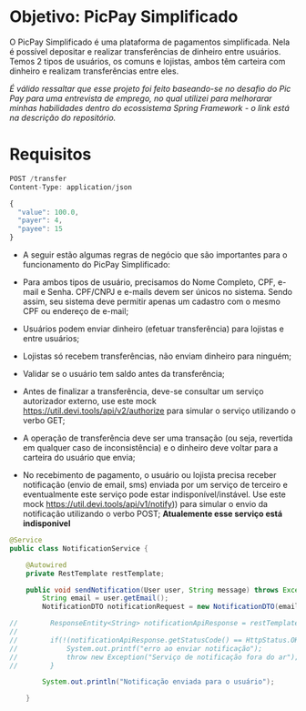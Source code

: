 # Objetivo: PicPay Simplificado

O PicPay Simplificado é uma plataforma de pagamentos simplificada. Nela é possível depositar e realizar transferências de dinheiro entre usuários. Temos 2 tipos de usuários, os comuns e lojistas, ambos têm carteira com dinheiro e realizam transferências entre eles.

<i> É válido ressaltar que esse projeto foi feito baseando-se no desafio do Pic Pay para uma entrevista de emprego, no qual utilizei para melhorarar minhas habilidades dentro do ecossistema Spring Framework - o link está na descrição do repositório. </i>

# Requisitos

```javascript
POST /transfer
Content-Type: application/json

{
  "value": 100.0,
  "payer": 4,
  "payee": 15
}
```

* A seguir estão algumas regras de negócio que são importantes para o funcionamento do PicPay Simplificado:

* Para ambos tipos de usuário, precisamos do Nome Completo, CPF, e-mail e Senha. CPF/CNPJ e e-mails devem ser únicos no sistema. Sendo assim, seu sistema deve permitir apenas um cadastro com o mesmo CPF ou endereço de e-mail;

* Usuários podem enviar dinheiro (efetuar transferência) para lojistas e entre usuários;

* Lojistas só recebem transferências, não enviam dinheiro para ninguém;

* Validar se o usuário tem saldo antes da transferência;

* Antes de finalizar a transferência, deve-se consultar um serviço autorizador externo, use este mock https://util.devi.tools/api/v2/authorize para simular o serviço utilizando o verbo GET;

* A operação de transferência deve ser uma transação (ou seja, revertida em qualquer caso de inconsistência) e o dinheiro deve voltar para a carteira do usuário que envia;

* No recebimento de pagamento, o usuário ou lojista precisa receber notificação (envio de email, sms) enviada por um serviço de terceiro e eventualmente este serviço pode estar indisponível/instável. Use este mock https://util.devi.tools/api/v1/notify)) para simular o envio da notificação utilizando o verbo POST; <b> Atualemente esse serviço está indisponivel </b>

```java
@Service
public class NotificationService {

    @Autowired
    private RestTemplate restTemplate;

    public void sendNotification(User user, String message) throws Exception {
        String email = user.getEmail();
        NotificationDTO notificationRequest = new NotificationDTO(email, message);

//        ResponseEntity<String> notificationApiResponse = restTemplate.postForEntity("https://util.devi.tools/api/v1/notify", notificationRequest, String.class);
//
//        if(!(notificationApiResponse.getStatusCode() == HttpStatus.OK)){
//            System.out.printf("erro ao enviar notificação");
//            throw new Exception("Serviço de notificação fora do ar");
//        }

        System.out.println("Notificação enviada para o usuário");

    }
```

